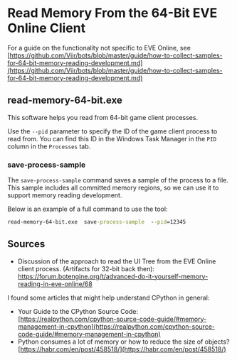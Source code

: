 # Read Memory From the 64-Bit EVE Online Client

For a guide on the functionality not specific to EVE Online, see [https://github.com/Viir/bots/blob/master/guide/how-to-collect-samples-for-64-bit-memory-reading-development.md](https://github.com/Viir/bots/blob/master/guide/how-to-collect-samples-for-64-bit-memory-reading-development.md)

## read-memory-64-bit.exe

This software helps you read from 64-bit game client processes.

Use the `--pid` parameter to specify the ID of the game client process to read from. You can find this ID in the Windows Task Manager in the `PID` column in the `Processes` tab.

### save-process-sample

The `save-process-sample` command saves a sample of the process to a file. This sample includes all committed memory regions, so we can use it to support memory reading development.

Below is an example of a full command to use the tool:
```cmd
read-memory-64-bit.exe  save-process-sample  --pid=12345
```

## Sources

+ Discussion of the approach to read the UI Tree from the EVE Online client process. (Artifacts for 32-bit back then):
https://forum.botengine.org/t/advanced-do-it-yourself-memory-reading-in-eve-online/68

I found some articles that might help understand CPython in general:

+ Your Guide to the CPython Source Code: [https://realpython.com/cpython-source-code-guide/#memory-management-in-cpython](https://realpython.com/cpython-source-code-guide/#memory-management-in-cpython)
+ Python consumes a lot of memory or how to reduce the size of objects? [https://habr.com/en/post/458518/](https://habr.com/en/post/458518/)
